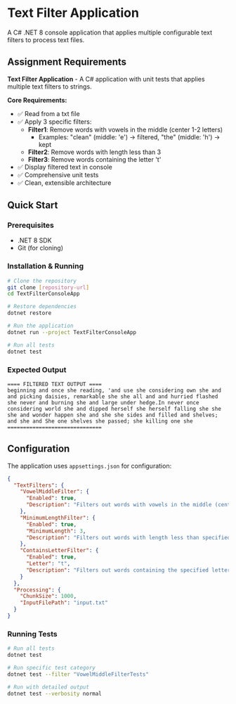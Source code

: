 # Text Filter Application

A C# .NET 8 console application that applies multiple configurable text filters to process text files.

## Assignment Requirements

**Text Filter Application** - A C# application with unit tests that applies multiple text filters to strings.

**Core Requirements:**
- ✅ Read from a txt file
- ✅ Apply 3 specific filters:
    - **Filter1**: Remove words with vowels in the middle (center 1-2 letters)
        - Examples: "clean" (middle: 'e') → filtered, "the" (middle: 'h') → kept
    - **Filter2**: Remove words with length less than 3
    - **Filter3**: Remove words containing the letter 't'
- ✅ Display filtered text in console
- ✅ Comprehensive unit tests
- ✅ Clean, extensible architecture
## Quick Start

### Prerequisites
- .NET 8 SDK
- Git (for cloning)

### Installation & Running

```bash
# Clone the repository
git clone [repository-url]
cd TextFilterConsoleApp

# Restore dependencies
dotnet restore

# Run the application
dotnet run --project TextFilterConsoleApp

# Run all tests
dotnet test
```

### Expected Output
```
==== FILTERED TEXT OUTPUT ====
beginning and once she reading, 'and use she considering own she and and picking daisies, remarkable she she all and and hurried flashed she never and burning she and large under hedge.In never once considering world she and dipped herself she herself falling she she she and wonder happen she and she she sides and filled and shelves; and she and She one shelves she passed; she killing one she
==============================
```

## Configuration

The application uses `appsettings.json` for configuration:

```json
{
  "TextFilters": {
    "VowelMiddleFilter": {
      "Enabled": true,
      "Description": "Filters out words with vowels in the middle (center 1-2 letters)"
    },
    "MinimumLengthFilter": {
      "Enabled": true,
      "MinimumLength": 3,
      "Description": "Filters out words with length less than specified minimum"
    },
    "ContainsLetterFilter": {
      "Enabled": true,
      "Letter": "t",
      "Description": "Filters out words containing the specified letter"
    }
  },
  "Processing": {
    "ChunkSize": 1000,
    "InputFilePath": "input.txt"
  }
}
```

### Running Tests
```bash
# Run all tests
dotnet test

# Run specific test category
dotnet test --filter "VowelMiddleFilterTests"

# Run with detailed output
dotnet test --verbosity normal
```
